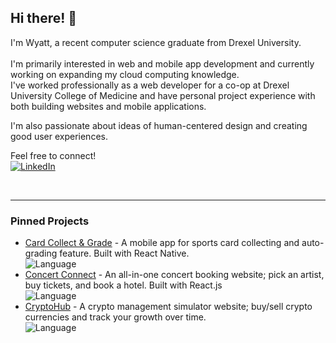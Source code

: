 ## Hi there! 👋

I'm Wyatt, a recent computer science graduate from Drexel University.<br>  
I'm primarily interested in web and mobile app development and currently working on expanding my cloud computing knowledge.<br>
I've worked professionally as a web developer for a co-op at Drexel University College of Medicine and have personal project experience with both building websites and mobile applications.<br>

I'm also passionate about ideas of human-centered design and creating good user experiences.<br>

Feel free to connect!
<br>
[![LinkedIn](https://img.shields.io/badge/LinkedIn-%230077B5.svg?style=flat&logo=linkedin&logoColor=white)](https://www.linkedin.com/in/wyatt-kaiser/)

<br>

---

### Pinned Projects
- [Card Collect & Grade](https://github.com/NizomDjuraev/CardScanAndGrade) - A mobile app for sports card collecting and auto-grading feature. Built with React Native.<br>
  ![Language](https://img.shields.io/badge/language-JavaScript-yellow)
- [Concert Connect](https://github.com/LukeMatheson/ConcertConnect) - An all-in-one concert booking website; pick an artist, buy tickets, and book a hotel. Built with React.js<br>
  ![Language](https://img.shields.io/badge/language-TypeScript-blue)
- [CryptoHub](https://github.com/wkaiser21/CryptoHub) - A crypto management simulator website; buy/sell crypto currencies and track your growth over time.<br>
  ![Language](https://img.shields.io/badge/language-JavaScript-yellow)
